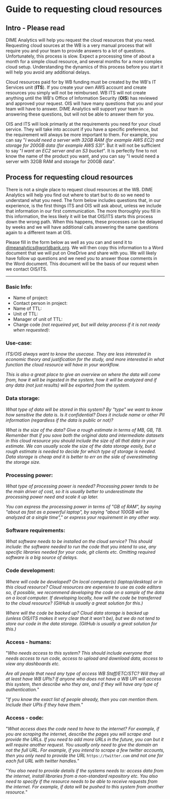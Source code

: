 # Guide to requesting cloud resources

## Intro - Please read

DIME Analytics will help you request the cloud resources that you need.
Requesting cloud sources at the WB is a very manual process that
will require you and your team to provide answers to a lot of questions.
Unfortunately, this process is slow.
Expect a processing time of about a month for a simple cloud resource,
and several months for a more complex cloud setup.
Understanding the dynamics of this process before you start it
will help you avoid any additional delays.


Cloud resources paid for by WB funding must be created by the WB's IT Services unit (**ITS**).
If you create your own AWS account and create resources you simply will not be reimbursed.
WB ITS will not create anything
until the WB's Office of Information Security (**OIS**)
has reviewed and approved your request.
OIS will have many questions that you and your team will have to answer.
DIME Analytics will support your team in answering these questions,
but will not be able to answer them for you.

OIS and ITS will look primarily at the requirements you need for your cloud service.
They will take into account if you have a specific preference,
but the requirement will always be more important to them.
For example, you can say
"_I would need a server with 32GB RAM (for example AWS EC2) and storage for 200GB data (for example AWS S3)_".
But it will not be sufficient to say "_I want an EC2 server and an S3 bucket_".
It is perfectly fine to not know the name of the product you want,
and you can say "I would need a server with 32GB RAM and storage for 200GB data".

## Process for requesting cloud resources

There is not a single place to request cloud resources at the WB.
DIME Analytics will help you find out where to start but
to do so we need to understand what you need.
The form below includes questions that, in our experience,
is the first things ITS and OIS will ask about,
unless we include that information in our first communication.
The more thoroughly you fill in this information,
the less likely it will be that OIS/ITS
starts this process down the wrong path.
When this happens, these processes can be delayed by weeks
and we will have additional calls
answering the same questions again to a different team at OIS.

Please fill in the form below as well as you can
and send it to dimeanalytics@worldbank.org.
We will then copy this information to a Word document
that we will put on OneDrive and share with you.
We will likely have follow up questions and we need you to answer those comments in the Word document.
This document will be the basis of our request when we contact OIS/ITS.

___

### Basic Info:

* Name of project:
* Contact person in project:
* Name of TTL:
* Unit of TTL:
* Manager of unit of TTL:
* Charge code _(not requeired yet, but will delay process if it is not ready when requested)_:

### Use-case:

_ITS/OIS always want to know the usecase.
They are less interested in economic theory and justification for the study,
and more interested in what function the cloud resource will have in your workflow._

_This is also a great place to give an overview on where the data will come from,
how it will be ingested in the system,
how it will be analyzed and
if any data (not just results) will be exported from the system._

### Data storage:

_What type of data will be stored in this system?
By "type" we want to know how sensitive the data is.
Is it confidential? Does it include name or other PII information
(regardless if the data is public or not)?_

_What is the size of the data?
Give a rough estimate in terms of MB, GB, TB.
Remember that if you save both
the original data and intermediate datasets in this cloud resource
you should include the size of all that data in your estimate.
We can usually scale the size of the data storage easily,
but a rough estimate is needed to decide for which type of storage is needed.
Data storage is cheap and it is better to err
on the side of overestimating the storage size._

### Processing power:

_What type of processing power is needed?
Processing power tends to be the main driver of cost,
so it is usually better to underestimate the processing power need
and scale it up later._

_You can express the processing power in terms of "GB of RAM",
by saying "about as fast as a powerful laptop",
by saying "about 100GB will be analyzed at a single time","
or express your requirement in any other way._

### Software requirements:

_What software needs to be installed on the cloud service?
This should include:
the software needed to run the code that you intend to use,
any specific libraries needed for your code,
git clients etc.
Omitting required software is a big source of delays._

### Code development:

_Where will code be developed?
On local computer(s) (laptop/desktop) or in this cloud resource?
Cloud resources are expensive to use as code editors
so, if possible, we recommend developing the code
on a sample of the data on a local computer.
If developing locally,
how will the code be transferred to the cloud resource?
(GitHub is usually a great solution for this.)_

_Where will the code be backed up?
Cloud data storage is backed up
(unless OIS/ITS makes it very clear that it won't be),
but we do not tend to store our code in the data storage.
(GitHub is usually a great solution for this.)_

### Access - humans:

"_Who needs access to this system?
This should include everyone that needs access to run code,
access to upload and download data,
access to view any dashboards etc._

_Are all people that need any type of access WB Staff/ETC/STC?
Will they all at least have WB UPIs?
If anyone who does not have a WB UPI will access this system,
then describe who they are,
and if they will have any type of authentication._"

"_If you know the exact list of people already,
then you can mention them.
Include their UPIs if they have them._"

### Access - code:

"_What access does the code need to have to the internet?
For example, if you are scraping the internet,
describe the pages you will scrape and provide the URLs.
If you need to add more URLs in the future,
you can but it will require another request.
You usually only need to give the domain an not the full URL.
For example, if you intend to scrape a few twitter accounts,
then you only need to provide the URL_ `https://twitter.com`
_and not one for each full URL with twitter handles._"

"_You also need to provide details if the systems needs to:
access data from the internet,
install libraries from a non-standard repository etc.
You also need to specify if the resource needs to
be able to receive requests from the internet.
For example, if data will be pushed to this system from another resource._"
